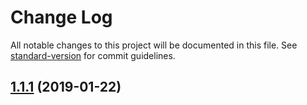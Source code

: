 # Change Log

All notable changes to this project will be documented in this file. See [standard-version](https://github.com/conventional-changelog/standard-version) for commit guidelines.

<a name="1.1.1"></a>
## [1.1.1](https://github.com/breadhead/with-scroll-lock/compare/v1.1.0...v1.1.1) (2019-01-22)
